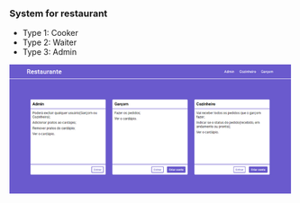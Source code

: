 ### System for restaurant

* Type 1: Cooker
* Type 2: Waiter
* Type 3: Admin

<img src='./img-main.png' alt='Image main' />
